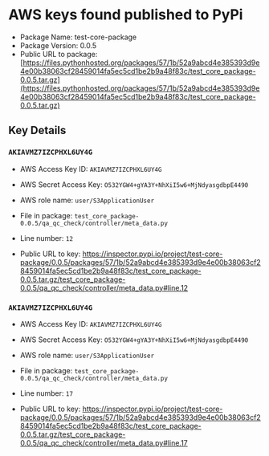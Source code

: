 # AWS keys found published to PyPi

* Package Name: test-core-package
* Package Version: 0.0.5
* Public URL to package: [https://files.pythonhosted.org/packages/57/1b/52a9abcd4e385393d9e4e00b38063cf28459014fa5ec5cd1be2b9a48f83c/test_core_package-0.0.5.tar.gz](https://files.pythonhosted.org/packages/57/1b/52a9abcd4e385393d9e4e00b38063cf28459014fa5ec5cd1be2b9a48f83c/test_core_package-0.0.5.tar.gz)

## Key Details

### `AKIAVMZ7IZCPHXL6UY4G`

* AWS Access Key ID: `AKIAVMZ7IZCPHXL6UY4G`
* AWS Secret Access Key: `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` 
* AWS role name: `user/S3ApplicationUser`
* File in package: `test_core_package-0.0.5/qa_qc_check/controller/meta_data.py`
* Line number: `12`

* Public URL to key: https://inspector.pypi.io/project/test-core-package/0.0.5/packages/57/1b/52a9abcd4e385393d9e4e00b38063cf28459014fa5ec5cd1be2b9a48f83c/test_core_package-0.0.5.tar.gz/test_core_package-0.0.5/qa_qc_check/controller/meta_data.py#line.12



### `AKIAVMZ7IZCPHXL6UY4G`

* AWS Access Key ID: `AKIAVMZ7IZCPHXL6UY4G`
* AWS Secret Access Key: `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` 
* AWS role name: `user/S3ApplicationUser`
* File in package: `test_core_package-0.0.5/qa_qc_check/controller/meta_data.py`
* Line number: `17`

* Public URL to key: https://inspector.pypi.io/project/test-core-package/0.0.5/packages/57/1b/52a9abcd4e385393d9e4e00b38063cf28459014fa5ec5cd1be2b9a48f83c/test_core_package-0.0.5.tar.gz/test_core_package-0.0.5/qa_qc_check/controller/meta_data.py#line.17


